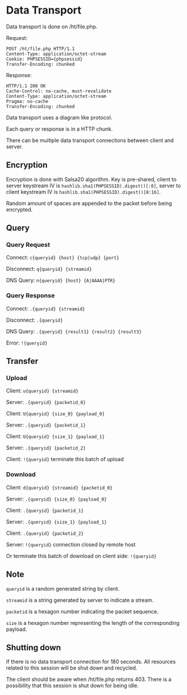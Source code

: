 Data Transport
==============

Data transport is done on /ht/file.php.

Request:

    POST /ht/file.php HTTP/1.1
    Content-Type: application/octet-stream
    Cookie: PHPSESSID={phpsessid}
    Transfer-Encoding: chunked

Response:

    HTTP/1.1 200 OK
    Cache-Control: no-cache, must-revalidate
    Content-Type: application/octet-stream
    Pragma: no-cache
    Transfer-Encoding: chunked

Data transport uses a diagram like protocol.

Each query or response is in a HTTP chunk.

There can be multiple data transport connections between client and server.

## Encryption

Encryption is done with Salsa20 algorithm. Key is pre-shared, client to server
keystream IV is `hashlib.sha1(PHPSESSID).digest()[:8]`, server to client
keystream IV is `hashlib.sha1(PHPSESSID).digest()[8:16]`.

Random amount of spaces are appended to the packet before being encrypted.

## Query

### Query Request

Connect: `c{queryid} {host} {tcp|udp} {port}`

Disconnect: `q{queryid} {streamid}`

DNS Query: `n{queryid} {host} {A|AAAA|PTR}`

### Query Response

Connect: `.{queryid} {streamid}`

Disconnect: `.{queryid}`

DNS Query: `.{queryid} {result1} {result2} {result3}`

Error: `!{queryid}`

## Transfer

### Upload

Client: `u{queryid} {streamid}`

Server: `.{queryid} {packetid_0}`

Client: `U{queryid} {size_0} {payload_0}`

Server: `.{queryid} {packetid_1}`

Client: `U{queryid} {size_1} {payload_1}`

Server: `.{queryid} {packetid_2}`

Client: `!{queryid}` terminate this batch of upload

### Download

Client: `d{queryid} {streamid} {packetid_0}`

Server: `.{queryid} {size_0} {payload_0}`

Client: `.{queryid} {packetid_1}`

Server: `.{queryid} {size_1} {payload_1}`

Client: `.{queryid} {packetid_2}`

Server: `!{queryid}` connection closed by remote host

Or terminate this batch of download on client side: `!{queryid}`

## Note

`queryid` is a random generated string by client.

`streamid` is a string generated by server to indicate a stream.

`packetid` is a hexagon number indicating the packet sequence.

`size` is a hexagon number representing the length of the corresponding payload.

## Shutting down

If there is no data transport connection for 180 seconds. All resources related to this
session will be shut down and recycled.

The client should be aware when /ht/file.php returns 403. There is a
possibility that this session is shut down for being idle.
